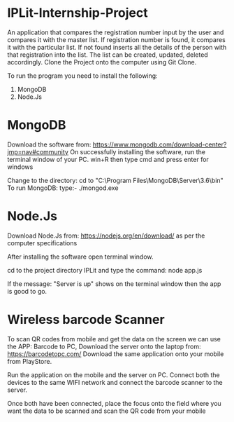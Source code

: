 # IPLit-Internship-Project
An application that compares the registration number input by the user and compares it with the master list. 
If registration number is found, it compares it with the particular list. 
If not found inserts all the details of the person with that registration into the list. 
The list can be created, updated, deleted accordingly. 
Clone the Project onto the computer using Git Clone.

To run the program you need to install the following:
1) MongoDB
2) Node.Js

# MongoDB
Download the software from: https://www.mongodb.com/download-center?jmp=nav#community
On successfully installing the software, run the terminal window of your PC. win+R then type cmd and press enter for windows

Change to the directory: cd to "C:\Program Files\MongoDB\Server\3.6\bin"
To run MongoDB: type:- ./mongod.exe

# Node.Js
Download Node.Js from: https://nodejs.org/en/download/ as per the computer specifications

After installing the software open terminal window. 

cd to the project directory IPLit and type the command: node app.js

If the message: "Server is up" shows on the terminal window then the app is good to go.

# Wireless barcode Scanner

To scan QR codes from mobile and get the data on the screen we can use the APP: Barcode to PC, 
Download the server onto the laptop from: https://barcodetopc.com/
Download the same application onto your mobile from PlayStore. 

Run the application on the mobile and the server on PC. 
Connect both the devices to the same WIFI network and connect the barcode scanner to the server. 

Once both have been connected, place the focus onto the field where you want the data to be scanned and scan the QR code from your mobile
